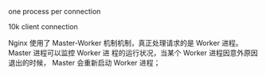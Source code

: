 one process per connection

10k client connection

Nginx 使用了 Master-Worker 机制机制，真正处理请求的是 Worker 进程。 Master 进程可以监控 Worker 进
程的运行状况，当某个 Worker 进程因意外原因退出的时候， Master 会重新启动 Worker 进程；

